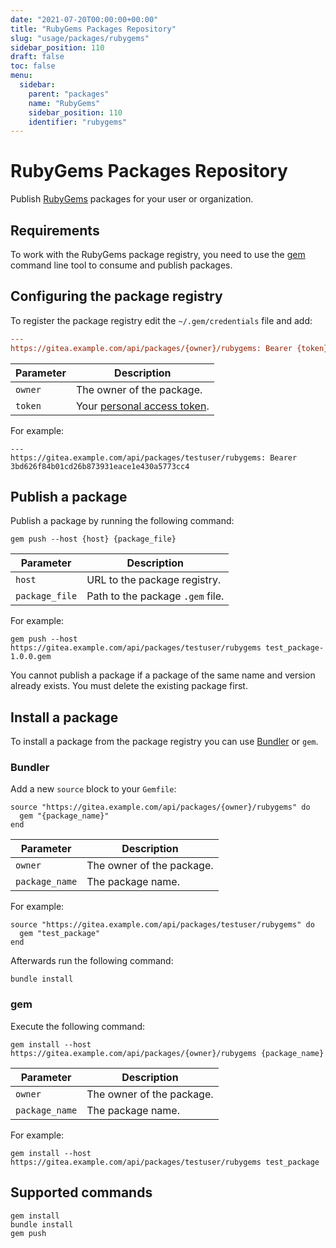 ```yaml
---
date: "2021-07-20T00:00:00+00:00"
title: "RubyGems Packages Repository"
slug: "usage/packages/rubygems"
sidebar_position: 110
draft: false
toc: false
menu:
  sidebar:
    parent: "packages"
    name: "RubyGems"
    sidebar_position: 110
    identifier: "rubygems"
---
```


# RubyGems Packages Repository

Publish [RubyGems](https://guides.rubygems.org/) packages for your user or organization.

## Requirements

To work with the RubyGems package registry, you need to use the [gem](https://guides.rubygems.org/command-reference/) command line tool to consume and publish packages.

## Configuring the package registry

To register the package registry edit the `~/.gem/credentials` file and add:

```ini
---
https://gitea.example.com/api/packages/{owner}/rubygems: Bearer {token}
```

| Parameter     | Description |
| ------------- | ----------- |
| `owner`       | The owner of the package. |
| `token`       | Your [personal access token](development/api-usage.md#authentication). |

For example:

```
---
https://gitea.example.com/api/packages/testuser/rubygems: Bearer 3bd626f84b01cd26b873931eace1e430a5773cc4
```

## Publish a package

Publish a package by running the following command:

```shell
gem push --host {host} {package_file}
```

| Parameter      | Description |
| -------------- | ----------- |
| `host`         | URL to the package registry. |
| `package_file` | Path to the package `.gem` file. |

For example:

```shell
gem push --host https://gitea.example.com/api/packages/testuser/rubygems test_package-1.0.0.gem
```

You cannot publish a package if a package of the same name and version already exists. You must delete the existing package first.

## Install a package

To install a package from the package registry you can use [Bundler](https://bundler.io) or `gem`.

### Bundler

Add a new `source` block to your `Gemfile`:

```
source "https://gitea.example.com/api/packages/{owner}/rubygems" do
  gem "{package_name}"
end
```

| Parameter         | Description |
| ----------------- | ----------- |
| `owner`           | The owner of the package. |
| `package_name`    | The package name. |

For example:

```
source "https://gitea.example.com/api/packages/testuser/rubygems" do
  gem "test_package"
end
```

Afterwards run the following command:

```shell
bundle install
```

### gem

Execute the following command:

```shell
gem install --host https://gitea.example.com/api/packages/{owner}/rubygems {package_name}
```

| Parameter         | Description |
| ----------------- | ----------- |
| `owner`           | The owner of the package. |
| `package_name`    | The package name. |

For example:

```shell
gem install --host https://gitea.example.com/api/packages/testuser/rubygems test_package
```

## Supported commands

```
gem install
bundle install
gem push
```
